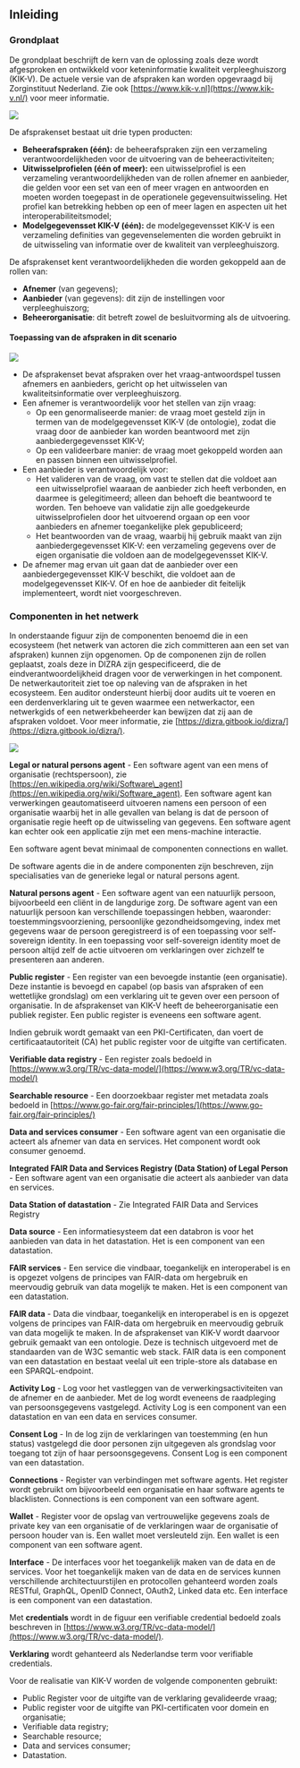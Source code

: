 ## Inleiding

### Grondplaat

De grondplaat beschrijft de kern van de oplossing zoals deze wordt afgesproken en ontwikkeld voor keteninformatie kwaliteit verpleeghuiszorg \(KIK-V\). De actuele versie van de afspraken kan worden opgevraagd bij Zorginstituut Nederland. Zie ook [https://www.kik-v.nl](https://www.kik-v.nl/) voor meer informatie.

![](diagrams/kikv-grondplaat.png)

De afsprakenset bestaat uit drie typen producten:

* **Beheerafspraken \(één\):** de beheerafspraken zijn een verzameling verantwoordelijkheden voor de uitvoering van de beheeractiviteiten;
* **Uitwisselprofielen \(één of meer\):** een uitwisselprofiel is een verzameling verantwoordelijkheden van de rollen afnemer en aanbieder, die gelden voor een set van een of meer vragen en antwoorden en moeten worden toegepast in de operationele gegevensuitwisseling. Het profiel kan betrekking hebben op een of meer lagen en aspecten uit het interoperabiliteitsmodel;
* **Modelgegevensset KIK-V \(één\):** de modelgegevensset KIK-V is een verzameling definities van gegevenselementen die worden gebruikt in de uitwisseling van informatie over de kwaliteit van verpleeghuiszorg.

De afsprakenset kent verantwoordelijkheden die worden gekoppeld aan de rollen van:

* **Afnemer** \(van gegevens\);
* **Aanbieder** \(van gegevens\): dit zijn de instellingen voor verpleeghuiszorg;
* **Beheerorganisatie**: dit betreft zowel de besluitvorming als de uitvoering.

#### Toepassing van de afspraken in dit scenario

![](diagrams/kikv-toepassingafspraken.png)

* De afsprakenset bevat afspraken over het vraag-antwoordspel tussen afnemers en aanbieders, gericht op het uitwisselen van kwaliteitsinformatie over verpleeghuiszorg.
* Een afnemer is verantwoordelijk voor het stellen van zijn vraag:
  * Op een genormaliseerde manier: de vraag moet gesteld zijn in termen van de modelgegevensset KIK-V \(de ontologie\), zodat die vraag door de aanbieder kan worden beantwoord met zijn aanbiedergegevensset KIK-V;
  * Op een valideerbare manier: de vraag moet gekoppeld worden aan en passen binnen een uitwisselprofiel.
* Een aanbieder is verantwoordelijk voor:
  * Het valideren van de vraag, om vast te stellen dat die voldoet aan een uitwisselprofiel waaraan de aanbieder zich heeft verbonden, en daarmee is gelegitimeerd; alleen dan behoeft die beantwoord te worden. Ten behoeve van validatie zijn alle goedgekeurde uitwisselprofielen door het uitvoerend orgaan op een voor aanbieders en afnemer toegankelijke plek gepubliceerd;
  * Het beantwoorden van de vraag, waarbij hij gebruik maakt van zijn aanbiedergegevensset KIK-V: een verzameling gegevens over de eigen organisatie die voldoen aan de modelgegevensset KIK-V.
* De afnemer mag ervan uit gaan dat de aanbieder over een aanbiedergegevensset KIK-V beschikt, die voldoet aan de modelgegevensset KIK-V. Of en hoe de aanbieder dit feitelijk implementeert, wordt niet voorgeschreven.

### Componenten in het netwerk

In onderstaande figuur zijn de componenten benoemd die in een ecosysteem \(het netwerk van actoren die zich committeren aan een set van afspraken\) kunnen zijn opgenomen. Op de componenen zijn de rollen geplaatst, zoals deze in DIZRA zijn gespecificeerd, die de eindverantwoordelijkheid dragen voor de verwerkingen in het component. De netwerkautoriteit ziet toe op naleving van de afspraken in het ecosysteem. Een auditor ondersteunt hierbij door audits uit te voeren en een derdenverklaring uit te geven waarmee een netwerkactor, een netwerkgids of een netwerkbeheerder kan bewijzen dat zij aan de afspraken voldoet. Voor meer informatie, zie [https://dizra.gitbook.io/dizra/](https://dizra.gitbook.io/dizra/).

![](diagrams/kikv-componenten.png)

**Legal or natural persons agent** - Een software agent van een mens of organisatie \(rechtspersoon\), zie [https://en.wikipedia.org/wiki/Software\_agent](https://en.wikipedia.org/wiki/Software_agent). Een software agent kan verwerkingen geautomatiseerd uitvoeren namens een persoon of een organisatie waarbij het in alle gevallen van belang is dat de persoon of organisatie regie heeft op de uitwisseling van gegevens. Een software agent kan echter ook een applicatie zijn met een mens-machine interactie.

Een software agent bevat minimaal de componenten connections en wallet.

De software agents die in de andere componenten zijn beschreven, zijn specialisaties van de generieke legal or natural persons agent.

**Natural persons agent** - Een software agent van een natuurlijk persoon, bijvoorbeeld een cliënt in de langdurige zorg. De software agent van een natuurlijk persoon kan verschillende toepassingen hebben, waaronder: toestemmingsvoorziening, persoonlijke gezondheidsomgeving, index met gegevens waar de persoon geregistreerd is of een toepassing voor self-sovereign identity. In een toepassing voor self-sovereign identity moet de persoon altijd zelf de actie uitvoeren om verklaringen over zichzelf te presenteren aan anderen.

**Public register** - Een register van een bevoegde instantie \(een organisatie\). Deze instantie is bevoegd en capabel \(op basis van afspraken of een wettetlijke grondslag\) om een verklaring uit te geven over een persoon of organisatie. In de afsprakenset van KIK-V heeft de beheerorganisatie een publiek register. Een public register is eveneens een software agent.

Indien gebruik wordt gemaakt van een PKI-Certificaten, dan voert de certificaatautoriteit \(CA\) het public register voor de uitgifte van certificaten.

**Verifiable data registry** - Een register zoals bedoeld in [https://www.w3.org/TR/vc-data-model/](https://www.w3.org/TR/vc-data-model/)

**Searchable resource** - Een doorzoekbaar register met metadata zoals bedoeld in [https://www.go-fair.org/fair-principles/](https://www.go-fair.org/fair-principles/)

**Data and services consumer** - Een software agent van een organisatie die acteert als afnemer van data en services. Het component wordt ook consumer genoemd.

**Integrated FAIR Data and Services Registry \(Data Station\) of Legal Person** - Een software agent van een organisatie die acteert als aanbieder van data en services.

**Data Station of datastation** - Zie Integrated FAIR Data and Services Registry

**Data source** - Een informatiesysteem dat een databron is voor het aanbieden van data in het datastation. Het is een component van een datastation.

**FAIR services** - Een service die vindbaar, toegankelijk en interoperabel is en is opgezet volgens de principes van FAIR-data om hergebruik en meervoudig gebruik van data mogelijk te maken. Het is een component van een datastation.

**FAIR data** - Data die vindbaar, toegankelijk en interoperabel is en is opgezet volgens de principes van FAIR-data om hergebruik en meervoudig gebruik van data mogelijk te maken. In de afsprakenset van KIK-V wordt daarvoor gebruik gemaakt van een ontologie. Deze is technisch uitgevoerd met de standaarden van de W3C semantic web stack. FAIR data is een component van een datastation en bestaat veelal uit een triple-store als database en een SPARQL-endpoint.

**Activity Log** - Log voor het vastleggen van de verwerkingsactiviteiten van de afnemer en de aanbieder. Met de log wordt eveneens de raadpleging van persoonsgegevens vastgelegd. Activity Log is een component van een datastation en van een data en services consumer.

**Consent Log** - In de log zijn de verklaringen van toestemming \(en hun status\) vastgelegd die door personen zijn uitgegeven als grondslag voor toegang tot zijn of haar persoonsgegevens. Consent Log is een component van een datastation.

**Connections** - Register van verbindingen met software agents. Het register wordt gebruikt om bijvoorbeeld een organisatie en haar software agents te blacklisten. Connections is een component van een software agent.

**Wallet** - Register voor de opslag van vertrouwelijke gegevens zoals de private key van een organisatie of de verklaringen waar de organisatie of persoon houder van is. Een wallet moet versleuteld zijn. Een wallet is een component van een software agent.

**Interface** - De interfaces voor het toegankelijk maken van de data en de services. Voor het toegankelijk maken van de data en de services kunnen verschillende architectuurstijlen en protocollen gehanteerd worden zoals RESTful, GraphQL, OpenID Connect, OAuth2, Linked data etc. Een interface is een component van een datastation.

Met **credentials** wordt in de figuur een verifiable credential bedoeld zoals beschreven in [https://www.w3.org/TR/vc-data-model/](https://www.w3.org/TR/vc-data-model/).

**Verklaring** wordt gehanteerd als Nederlandse term voor verifiable credentials.

Voor de realisatie van KIK-V worden de volgende componenten gebruikt:

* Public Register voor de uitgifte van de verklaring gevalideerde vraag;
* Public register voor de uitgifte van PKI-certificaten voor domein en organisatie;
* Verifiable data registry;
* Searchable resource;
* Data and services consumer;
* Datastation.

